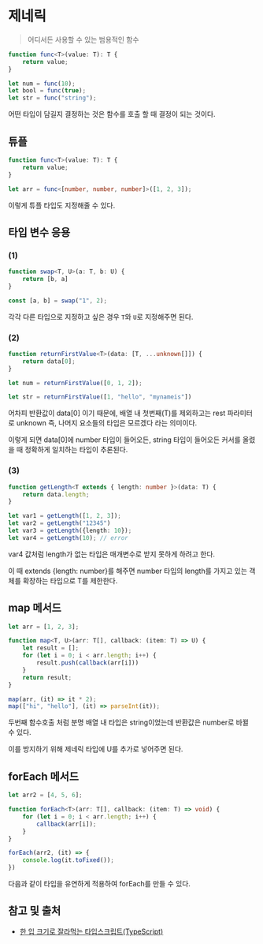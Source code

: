 # 제네릭

> 어디서든 사용할 수 있는 범용적인 함수

```typescript
function func<T>(value: T): T {
    return value;
}

let num = func(10);
let bool = func(true);
let str = func("string");
```

어떤 타입이 담길지 결정하는 것은 함수를 호출 할 때 결정이 되는 것이다.

## 튜플

```typescript
function func<T>(value: T): T {
    return value;
}

let arr = func<[number, number, number]>([1, 2, 3]);
```

이렇게 튜플 타입도 지정해줄 수 있다.

## 타입 변수 응용

### (1)

```typescript
function swap<T, U>(a: T, b: U) {
    return [b, a]
}

const [a, b] = swap("1", 2);
```

각각 다른 타입으로 지정하고 싶은 경우 `T`와 `U`로 지정해주면 된다.

### (2)

```typescript
function returnFirstValue<T>(data: [T, ...unknown[]]) {
    return data[0];
}

let num = returnFirstValue([0, 1, 2]);

let str = returnFirstValue([1, "hello", "mynameis"])
```

어차피 반환값이 data[0] 이기 때문에, 배열 내 첫번째(T)를 제외하고는 rest 파라미터로 unknown 즉,
나머지 요소들의 타입은 모르겠다 라는 의미이다.

이렇게 되면 data[0]에 number 타입이 들어오든, string 타입이 들어오든 커서를 올렸을 때
정확하게 일치하는 타입이 추론된다.

### (3)

```typescript
function getLength<T extends { length: number }>(data: T) {
    return data.length;
}

let var1 = getLength([1, 2, 3]);
let var2 = getLength("12345")
let var3 = getLength({length: 10});
let var4 = getLength(10); // error
```

var4 값처럼 length가 없는 타입은 매개변수로 받지 못하게 하려고 한다.

이 때 extends {length: number}를 해주면 number 타입의 length를 가지고 있는 객체를 확장하는 타입으로
T를 제한한다.

## map 메서드

```typescript
let arr = [1, 2, 3];

function map<T, U>(arr: T[], callback: (item: T) => U) {
    let result = [];
    for (let i = 0; i < arr.length; i++) {
        result.push(callback(arr[i]))
    }
    return result;
}

map(arr, (it) => it * 2);
map(["hi", "hello"], (it) => parseInt(it));
```

두번째 함수호출 처럼 분명 배열 내 타입은 string이었는데 반환값은 number로 바뀔 수 있다.

이를 방지하기 위해 제네릭 타입에 U를 추가로 넣어주면 된다.

## forEach 메서드

```typescript
let arr2 = [4, 5, 6];

function forEach<T>(arr: T[], callback: (item: T) => void) {
    for (let i = 0; i < arr.length; i++) {
        callback(arr[i]);
    }
}

forEach(arr2, (it) => {
    console.log(it.toFixed());
})
```

다음과 같이 타입을 유연하게 적용하여 forEach를 만들 수 있다.

## 참고 및 출처

- [한 입 크기로 잘라먹는 타입스크립트(TypeScript)](https://www.inflearn.com/course/%ED%95%9C%EC%9E%85-%ED%81%AC%EA%B8%B0-%ED%83%80%EC%9E%85%EC%8A%A4%ED%81%AC%EB%A6%BD%ED%8A%B8?srsltid=AfmBOoqKyeukk5UXUwfKCAc4kjJVMZ6l_1muf8wV2_i14aiBihNU4Kbs)
